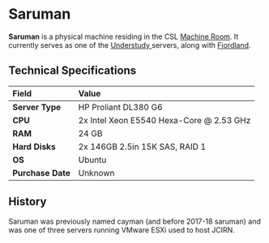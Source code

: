 # Saruman

**Saruman** is a physical machine residing in the CSL [Machine Room](../../../general/machine-room.md). It currently serves as one of the [Understudy ](../)servers, along with [Fiordland](fiordland.md).  

## Technical Specifications

| Field | Value |
| :--- | :--- |
| **Server Type** | HP Proliant DL380 G6 |
| **CPU** | 2x Intel Xeon E5540 Hexa-Core @ 2.53 GHz |
| **RAM** | 24 GB |
| **Hard Disks** | 2x 146GB 2.5in 15K SAS, RAID 1 |
| **OS** | Ubuntu |
| **Purchase Date** | Unknown |

## History

Saruman was previously named cayman \(and before 2017-18 saruman\) and was one of three servers running VMware ESXi used to host JCIRN.

